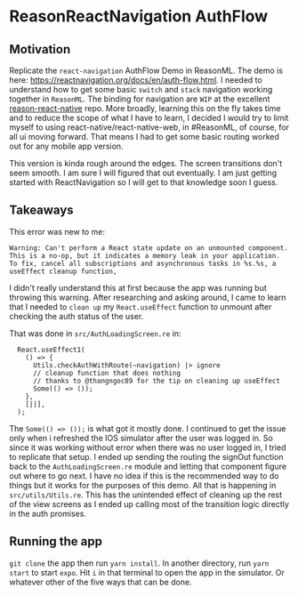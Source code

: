 # ReasonReactNavigation AuthFlow

## Motivation

Replicate the `react-navigation` AuthFlow Demo in ReasonML. The demo is here: <https://reactnavigation.org/docs/en/auth-flow.html>. I needed to understand how to get some basic `switch` and `stack` navigation working together in `ReasonML`. The binding for navigation are `WIP` at the excellent [reason-react-native](https://github.com/reasonml-community/reason-react-native) repo. More broadly, learning this on the fly takes time and to reduce the scope of what I have to learn, I decided I would try to limit myself to using react-native/react-native-web, in #ReasonML, of course, for all ui moving forward. That means I had to get some basic routing worked out for any mobile app version.

This version is kinda rough around the edges. The screen transitions don't seem smooth. I am sure I will figured that out eventually. I am just getting started with ReactNavigation so I will get to that knowledge soon I guess.

## Takeaways

This error was new to me:

```bsh
Warning: Can't perform a React state update on an unmounted component. This is a no-op, but it indicates a memory leak in your application. To fix, cancel all subscriptions and asynchronous tasks in %s.%s, a useEffect cleanup function,
```

I didn't really understand this at first because the app was running but throwing this warning. After researching and asking around, I came to learn that I needed to `clean up` my `React.useEffect` function to unmount after checking the auth status of the user.

That was done in `src/AuthLoadingScreen.re` in:

```reason
  React.useEffect1(
    () => {
      Utils.checkAuthWithRoute(~navigation) |> ignore
      // cleanup function that does nothing
      // thanks to @thangngoc89 for the tip on cleaning up useEffect
      Some(() => ());
    },
    [||],
  );
```

The `Some(() => ());` is what got it mostly done. I continued to get the issue only when i refreshed the IOS simulator after the user was logged in. So since it was working without error when there was no user logged in, I tried to replicate that setup. I ended up sending the routing the signOut function back to the `AuthLoadingScreen.re` module and letting that component figure out where to go next. I have no idea if this is the recommended way to do things but it works for the purposes of this demo. All that is happening in `src/utils/Utils.re`. This has the unintended effect of cleaning up the rest of the view screens as I ended up calling most of the transition logic directly in the auth promises.

## Running the app

`git clone` the app then run `yarn install`. In another directory, run `yarn start` to start `expo`. Hit `i` in that terminal to open the app in the simulator. Or whatever other of the five ways that can be done.
